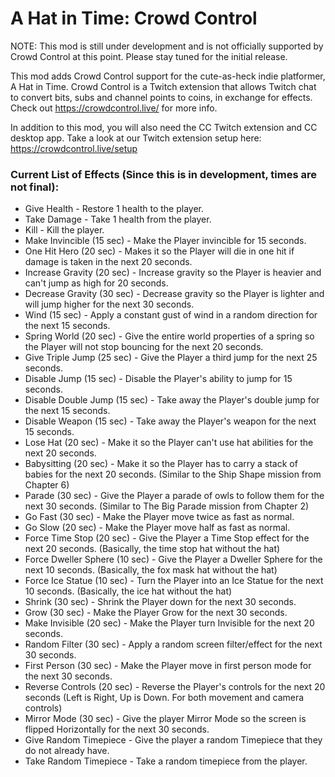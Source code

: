 # A Hat in Time: Crowd Control

NOTE: This mod is still under development and is not officially supported by Crowd Control at this point. Please stay tuned for the initial release.

This mod adds Crowd Control support for the cute-as-heck indie platformer, A Hat in Time. Crowd Control is a Twitch extension that allows Twitch chat to convert bits, subs and channel points to coins, in exchange for effects. Check out https://crowdcontrol.live/ for more info.  

In addition to this mod, you will also need the CC Twitch extension and CC desktop app. Take a look at our Twitch extension setup here: https://crowdcontrol.live/setup

### Current List of Effects (Since this is in development, times are not final):
* Give Health - Restore 1 health to the player.
* Take Damage - Take 1 health from the player.
* Kill - Kill the player.
* Make Invincible (15 sec) - Make the Player invincible for 15 seconds.
* One Hit Hero (20 sec) - Makes it so the Player will die in one hit if damage is taken in the next 20 seconds.
* Increase Gravity (20 sec) - Increase gravity so the Player is heavier and can't jump as high for 20 seconds.
* Decrease Gravity (30 sec) - Decrease gravity so the Player is lighter and will jump higher for the next 30 seconds.
* Wind (15 sec) - Apply a constant gust of wind in a random direction for the next 15 seconds.
* Spring World (20 sec) - Give the entire world properties of a spring so the Player will not stop bouncing for the next 20 seconds.
* Give Triple Jump (25 sec) - Give the Player a third jump for the next 25 seconds.
* Disable Jump (15 sec) - Disable the Player's ability to jump for 15 seconds.
* Disable Double Jump (15 sec) - Take away the Player's double jump for the next 15 seconds.
* Disable Weapon (15 sec) - Take away the Player's weapon for the next 15 seconds.
* Lose Hat (20 sec) - Make it so the Player can't use hat abilities for the next 20 seconds.
* Babysitting (20 sec) - Make it so the Player has to carry a stack of babies for the next 20 seconds. (Similar to the Ship Shape mission from Chapter 6)
* Parade (30 sec) - Give the Player a parade of owls to follow them for the next 30 seconds. (Similar to The Big Parade mission from Chapter 2)
* Go Fast (30 sec) - Make the Player move twice as fast as normal.
* Go Slow (20 sec) - Make the Player move half as fast as normal.
* Force Time Stop (20 sec) - Give the Player a Time Stop effect for the next 20 seconds. (Basically, the time stop hat without the hat)
* Force Dweller Sphere (10 sec) - Give the Player a Dweller Sphere for the next 10 seconds. (Basically, the fox mask hat without the hat)
* Force Ice Statue (10 sec) - Turn the Player into an Ice Statue for the next 10 seconds. (Basically, the ice hat without the hat)
* Shrink (30 sec) - Shrink the Player down for the next 30 seconds.
* Grow (30 sec) - Make the Player Grow for the next 30 seconds.
* Make Invisible (20 sec) - Make the Player turn Invisible for the next 20 seconds.
* Random Filter (30 sec) - Apply a random screen filter/effect for the next 30 seconds.
* First Person (30 sec) - Make the Player move in first person mode for the next 30 seconds.
* Reverse Controls (20 sec) - Reverse the Player's controls for the next 20 seconds (Left is Right, Up is Down. For both movement and camera controls)
* Mirror Mode (30 sec) - Give the player Mirror Mode so the screen is flipped Horizontally for the next 30 seconds.
* Give Random Timepiece - Give the player a random Timepiece that they do not already have.
* Take Random Timepiece - Take a random timepiece from the player.
